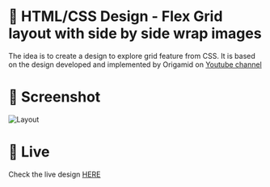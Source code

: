 # 🎨 HTML/CSS Design - Flex Grid layout with side by side wrap images

The idea is to create a design to explore grid feature from CSS. It is based on the design developed and implemented by Origamid on [Youtube channel](https://www.youtube.com/watch?v=x-4z_u8LcGc)


# 📸 Screenshot

![Layout](https://storage.googleapis.com/rfribeiro-css/grid-01-design/presentation.png)


# 🚀 Live

Check the live design [HERE](https://storage.googleapis.com/rfribeiro-css/grid-01-design/index.html)